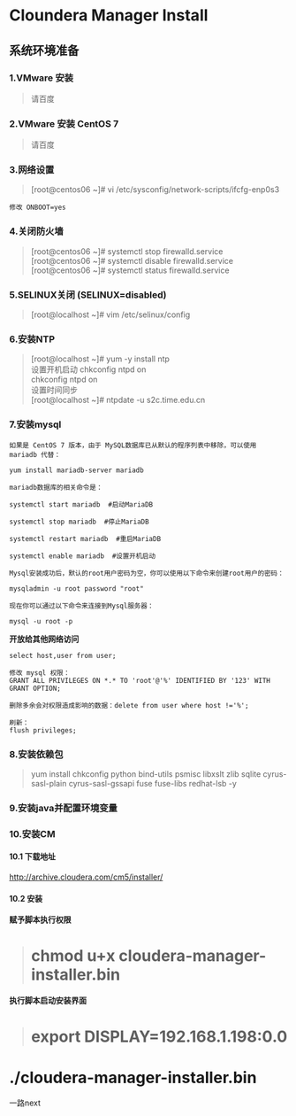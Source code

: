 
# Cloundera Manager Install 
<!--
https://blog.csdn.net/lichangzai/article/details/51564701  
https://www.cnblogs.com/haozhengfei/p/d90e8f4da465036fabbb1d1e1eae886a.html
-->
## 系统环境准备
### 1.VMware 安装
> 请百度  

### 2.VMware 安装 CentOS 7
> 请百度  

### 3.网络设置  

>[root@centos06 ~]# vi /etc/sysconfig/network-scripts/ifcfg-enp0s3  

```
修改 ONBOOT=yes
```

### 4.关闭防火墙
>[root@centos06 ~]# systemctl stop firewalld.service  
[root@centos06 ~]# systemctl disable firewalld.service  
[root@centos06 ~]# systemctl status firewalld.service  

### 5.SELINUX关闭 (SELINUX=disabled)  
>[root@localhost ~]# vim /etc/selinux/config  

### 6.安装NTP
>[root@localhost ~]# yum -y install ntp  
设置开机启动 chkconfig ntpd on  
>chkconfig ntpd on  
设置时间同步  
>[root@localhost ~]# ntpdate -u s2c.time.edu.cn  

### 7.安装mysql
```
如果是 CentOS 7 版本，由于 MySQL数据库已从默认的程序列表中移除，可以使用 mariadb 代替：

yum install mariadb-server mariadb

mariadb数据库的相关命令是：

systemctl start mariadb  #启动MariaDB

systemctl stop mariadb  #停止MariaDB

systemctl restart mariadb  #重启MariaDB

systemctl enable mariadb  #设置开机启动
```  
```
Mysql安装成功后，默认的root用户密码为空，你可以使用以下命令来创建root用户的密码：

mysqladmin -u root password "root"

现在你可以通过以下命令来连接到Mysql服务器：

mysql -u root -p
```  
**开放给其他网络访问**  
```
select host,user from user;

修改 mysql 权限：   
GRANT ALL PRIVILEGES ON *.* TO 'root'@'%' IDENTIFIED BY '123' WITH GRANT OPTION;

删除多余会对权限造成影响的数据：delete from user where host !='%';

刷新：  
flush privileges;
```

### 8.安装依赖包
>yum install chkconfig python bind-utils psmisc libxslt zlib sqlite cyrus-sasl-plain cyrus-sasl-gssapi fuse fuse-libs redhat-lsb -y  

### 9.安装java并配置环境变量

### 10.安装CM
#### 10.1 下载地址
http://archive.cloudera.com/cm5/installer/  

#### 10.2 安装

**赋予脚本执行权限**  
># chmod u+x cloudera-manager-installer.bin  

**执行脚本启动安装界面**  
># export DISPLAY=192.168.1.198:0.0
# ./cloudera-manager-installer.bin  

一路next




